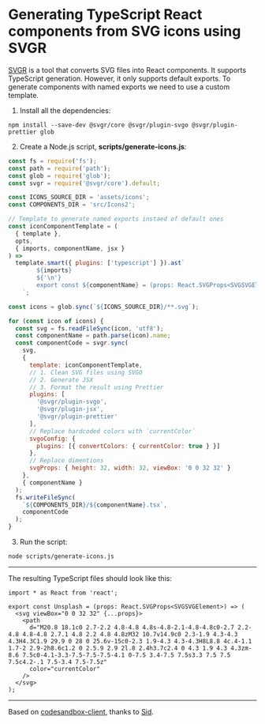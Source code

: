 <!-- 2020-09-09 react typescript svg svgr -->

# Generating TypeScript React components from SVG icons using SVGR

[SVGR](https://github.com/gregberge/svgr) is a tool that converts SVG files into React components. It supports TypeScript generation. However, it only supports default exports. To generate components with named exports we need to use a custom template.

1. Install all the dependencies:

```
npm install --save-dev @svgr/core @svgr/plugin-svgo @svgr/plugin-prettier glob
```

2. Create a Node.js script, **scripts/generate-icons.js**:

```js
const fs = require('fs');
const path = require('path');
const glob = require('glob');
const svgr = require('@svgr/core').default;

const ICONS_SOURCE_DIR = 'assets/icons';
const COMPONENTS_DIR = 'src/Icons2';

// Template to generate named exports instaed of default ones
const iconComponentTemplate = (
  { template },
  opts,
  { imports, componentName, jsx }
) =>
  template.smart({ plugins: ['typescript'] }).ast`
        ${imports}
        ${'\n'}
        export const ${componentName} = (props: React.SVGProps<SVGSVGElement>) => ${jsx};
    `;

const icons = glob.sync(`${ICONS_SOURCE_DIR}/**.svg`);

for (const icon of icons) {
  const svg = fs.readFileSync(icon, 'utf8');
  const componentName = path.parse(icon).name;
  const componentCode = svgr.sync(
    svg,
    {
      template: iconComponentTemplate,
      // 1. Clean SVG files using SVGO
      // 2. Generate JSX
      // 3. Format the result using Prettier
      plugins: [
        '@svgr/plugin-svgo',
        '@svgr/plugin-jsx',
        '@svgr/plugin-prettier'
      ],
      // Replace hardcoded colors with `currentColor`
      svgoConfig: {
        plugins: [{ convertColors: { currentColor: true } }]
      },
      // Replace dimentions
      svgProps: { height: 32, width: 32, viewBox: '0 0 32 32' }
    },
    { componentName }
  );
  fs.writeFileSync(
    `${COMPONENTS_DIR}/${componentName}.tsx`,
    componentCode
  );
}
```

3. Run the script:

```
node scripts/generate-icons.js
```

---

The resulting TypeScript files should look like this:

```tsx
import * as React from 'react';

export const Unsplash = (props: React.SVGProps<SVGSVGElement>) => (
  <svg viewBox="0 0 32 32" {...props}>
    <path
      d="M20.8 18.1c0 2.7-2.2 4.8-4.8 4.8s-4.8-2.1-4.8-4.8c0-2.7 2.2-4.8 4.8-4.8 2.7.1 4.8 2.2 4.8 4.8zM32 10.7v14.9c0 2.3-1.9 4.3-4.3 4.3H4.3C1.9 29.9 0 28 0 25.6v-15c0-2.3 1.9-4.3 4.3-4.3H8L8.8 4c.4-1.1 1.7-2 2.9-2h8.6c1.2 0 2.5.9 2.9 2l.8 2.4h3.7c2.4 0 4.3 1.9 4.3 4.3zm-8.6 7.5c0-4.1-3.3-7.5-7.5-7.5-4.1 0-7.5 3.4-7.5 7.5s3.3 7.5 7.5 7.5c4.2-.1 7.5-3.4 7.5-7.5z"
      color="currentColor"
    />
  </svg>
);
```

---

Based on [codesandbox-client](https://github.com/codesandbox/codesandbox-client/blob/4719103aad49a9fabb7b134f6fc479697358abea/packages/icons/scripts/build.js), thanks to [Sid](https://twitter.com/siddharthkp).
